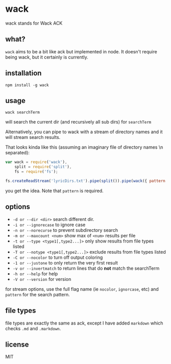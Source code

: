 wack
====

wack stands for Wack ACK

## what?

`wack` aims to be a bit like ack but implemented in node. It doesn't require being wack, but it certainly is currently.

## installation

`npm install -g wack`

## usage

`wack searchTerm`

will search the current dir (and recursively all sub dirs) for `searchTerm`

Alternatively, you can pipe to wack with a stream of directory names and it will stream search results.

That looks kinda like this (assuming an imaginary file of directory names \n separated):

```js
var wack = require('wack'),
    split = require('split'),
    fs = require('fs');

fs.createReadStream('lyricDirs.txt').pipe(split()).pipe(wack({ pattern: 'blitzkrieg bop' })).pipe(fs.createWriteStream('ramones.txt'));
```

you get the idea. Note that `pattern` is required.

## options

* `-d or --dir <dir>` search different dir.
* `-i or --ignorecase` to ignore case
* `-n or --norecurse` to prevent subdirectory search
* `-m or --maxcount <num>` show max of `<num>` results per file
* `-t or --type <type1[,type2...]>` only show results from file types listed
* `-T or --notype <type1[,type2...]>` exclude results from file types listed
* `-C or --nocolor` to turn off output coloring
* `-1 or --justone` to only return the very first result
* `-v or --invertmatch` to return lines that do **not** match the searchTerm
* `-h or --help` for help
* `-V or --version` for version

for stream options, use the full flag name (ie `nocolor`, `ignorcase`, etc) and `pattern` for the search pattern.

## file types

file types are exactly the same as ack, except I have added `markdown` which checks `.md` and `.markdown`.

## license

MIT

